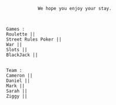 ~~~~~~~~~~~~ . Welcome to Leons Casino.  ~~~~~~~~~~~~
            We hope you enjoy your stay.
            
            

Games : 
Roulette ||
Street Rules Poker ||
War ||
Slots ||
BlackJack ||


Team : 
Cameron ||
Daniel ||
Mark ||
Sarah ||
Ziggy ||

